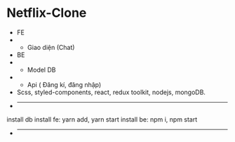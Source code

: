 # Netflix-Clone
+ FE
+ - Giao diện 
(Chat)
+ BE
+ - Model DB
+ - Api
( Đăng kí, đăng nhập)
+ Scss, styled-components, react, redux toolkit, nodejs, mongoDB.
+ ---------------------------------------------
install db
install fe: yarn add, yarn start
install be: npm i, npm start
+ ---------------------------------------------
